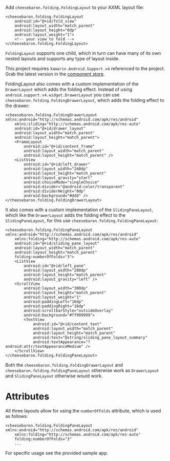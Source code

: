 Add `cheesebaron.folding.FoldingLayout` to your AXML layout file:

```
<cheesebaron.folding.FoldingLayout
    android:id="@+id/fold_view"
    android:layout_width="match_parent"
    android:layout_height="0dp"
    android:layout_weight="1">
    <!-- your view to fold -->
</cheesebaron.folding.FoldingLayout>
```

`FoldingLayout` supports one child, which in turn can have many of its own nested layouts and supports
any type of layout inside.

This project requires `Xamarin.Android.Support.v4` referenced to the project. Grab the latest version
in the [component store](http://components.xamarin.com/view/xamandroidsupportv4-18).

FoldingLayout also comes with a custom implementation of the `DrawerLayout` which adds the folding effect.
Instead of using `android.support.v4.widget.DrawerLayout` you can use `cheesebaron.folding.FoldingDrawerLayout`,
which adds the folding effect to the drawer:

```
<cheesebaron.folding.FoldingDrawerLayout xmlns:android="http://schemas.android.com/apk/res/android"
    xmlns:sliding="http://schemas.android.com/apk/res-auto"
    android:id="@+id/drawer_layout"
    android:layout_width="match_parent"
    android:layout_height="match_parent">
    <FrameLayout
        android:id="@+id/content_frame"
        android:layout_width="match_parent"
        android:layout_height="match_parent" />
    <ListView
        android:id="@+id/left_drawer"
        android:layout_width="240dp"
        android:layout_height="match_parent"
        android:layout_gravity="start"
        android:choiceMode="singleChoice"
        android:divider="@android:color/transparent"
        android:dividerHeight="0dp"
        android:background="#ddd" />
</cheesebaron.folding.FoldingDrawerLayout>
```

It also comes with a custom implementation of the `SlidingPaneLayout`, which like the `DrawerLayout`
adds the folding effect to the `SlidingPaneLayout`, for this use `cheesebaron.folding.FoldingPaneLayout`:

```
<cheesebaron.folding.FoldingPaneLayout xmlns:android="http://schemas.android.com/apk/res/android"
    xmlns:folding="http://schemas.android.com/apk/res-auto"
    android:id="@+id/sliding_pane_layout"
    android:layout_width="match_parent"
    android:layout_height="match_parent"
    folding:numberOfFolds="3">
    <ListView
        android:id="@+id/left_pane"
        android:layout_width="280dp"
        android:layout_height="match_parent"
        android:layout_gravity="left" />
    <ScrollView
        android:layout_width="300dp"
        android:layout_height="match_parent"
        android:layout_weight="1"
        android:paddingLeft="16dp"
        android:paddingRight="16dp"
        android:scrollbarStyle="outsideOverlay"
        android:background="#ff999999">
        <TextView
            android:id="@+id/content_text"
            android:layout_width="match_parent"
            android:layout_height="match_parent"
            android:text="@string/sliding_pane_layout_summary"
            android:textAppearance="?android:attr/textAppearanceMedium" />
    </ScrollView>
</cheesebaron.folding.FoldingPaneLayout>
```

Both the `cheesebaron.folding.FoldingDrawerLayout` and `cheesebaron.folding.FoldingPaneLayout` otherwise
work as `DrawerLayout` and `SlidingPaneLayout` otherwise would work.

Attributes
==========

All three layouts allow for using the `numberOfFolds` attribute, which is used as follows:

```
<cheesebaron.folding.FoldingPaneLayout xmlns:android="http://schemas.android.com/apk/res/android"
    xmlns:folding="http://schemas.android.com/apk/res-auto"
    folding:numberOfFolds="3"
    ...
```

For specific usage see the provided sample app.